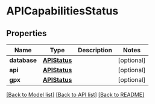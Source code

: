 # APICapabilitiesStatus

## Properties
Name | Type | Description | Notes
------------ | ------------- | ------------- | -------------
**database** | [**APIStatus**](APIStatus.md) |  | [optional] 
**api** | [**APIStatus**](APIStatus.md) |  | [optional] 
**gpx** | [**APIStatus**](APIStatus.md) |  | [optional] 

[[Back to Model list]](../README.md#documentation-for-models) [[Back to API list]](../README.md#documentation-for-api-endpoints) [[Back to README]](../README.md)


